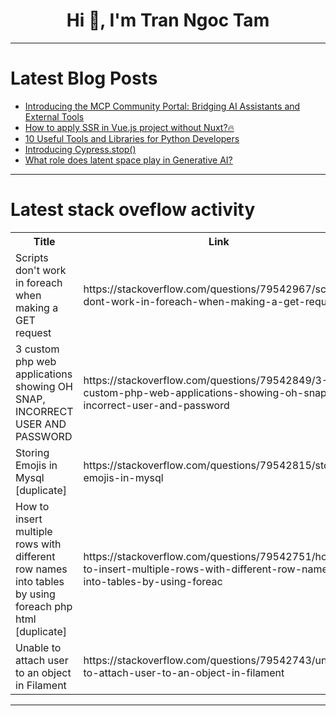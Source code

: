 <h1 align="center">Hi 👋, I'm Tran Ngoc Tam</h1>

---

# Latest Blog Posts 
<!-- BLOG-POST-LIST:START -->
- [Introducing the MCP Community Portal: Bridging AI Assistants and External Tools](https://dev.to/ajeetraina/introducing-the-mcp-community-portal-bridging-ai-assistants-and-external-tools-1449)
- [How to apply SSR in Vue.js project without Nuxt?🔥](https://dev.to/anthonymax/how-to-apply-ssr-in-vuejs-project-without-nuxt-587c)
- [10 Useful Tools and Libraries for Python Developers](https://dev.to/paul_freeman/10-useful-tools-and-libraries-for-python-developers-2pi5)
- [Introducing Cypress.stop&lpar;&rpar;](https://dev.to/s_chathuranga_j/introducing-cypressstop-15pb)
- [What role does latent space play in Generative AI?](https://dev.to/shriyansh_iot_98734929139/what-role-does-latent-space-play-in-generative-ai-1p40)
<!-- BLOG-POST-LIST:END -->

---

# Latest stack oveflow activity
<table>
  <tr><th>Title</th><th>Link</th></tr>
  <!-- STACKOVERFLOW:START --><tr><td>Scripts don&#39;t work in foreach when making a GET request</td><td>https://stackoverflow.com/questions/79542967/scripts-dont-work-in-foreach-when-making-a-get-request</td></tr><tr><td>3 custom php web applications showing OH SNAP, INCORRECT USER AND PASSWORD</td><td>https://stackoverflow.com/questions/79542849/3-custom-php-web-applications-showing-oh-snap-incorrect-user-and-password</td></tr><tr><td>Storing Emojis in Mysql [duplicate]</td><td>https://stackoverflow.com/questions/79542815/storing-emojis-in-mysql</td></tr><tr><td>How to insert multiple rows with different row names into tables by using foreach php html [duplicate]</td><td>https://stackoverflow.com/questions/79542751/how-to-insert-multiple-rows-with-different-row-names-into-tables-by-using-foreac</td></tr><tr><td>Unable to attach user to an object in Filament</td><td>https://stackoverflow.com/questions/79542743/unable-to-attach-user-to-an-object-in-filament</td></tr><!-- STACKOVERFLOW:END -->
</table>

---


